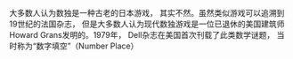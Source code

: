 大多数人认为数独是一种古老的日本游戏， 其实不然。虽然类似游戏可以追溯到19世纪的法国杂志， 但是大多数人认为现代数独游戏是一位已退休的美国建筑师Howard Grans发明的。1979年， Dell杂志在美国首次刊载了此类数学谜题， 当时称为“数字填空”（Number Place）